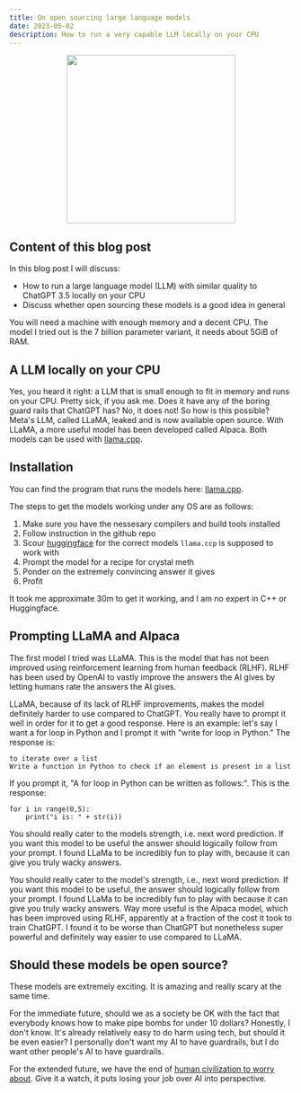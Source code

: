 ```yaml
---
title: On open sourcing large language models
date: 2023-05-02
description: How to run a very capable LLM locally on your CPU
---
```


<style type="text/css">
td {
    padding:0 15px;
}

.force-word-wrap pre code {
  white-space : pre-wrap !important;
}
</style>

<p style="text-align:center;">
    <img src="/llama_crystal.jpg" width="300" class="center">
</p>


<h2 class="border-bottom mb-3 mt-5">Content of this blog post</h2>

In this blog post I will discuss:

- How to run a large language model (LLM) with similar quality to ChatGPT 3.5 locally on your CPU
- Discuss whether open sourcing these models is a good idea in general

You will need a machine with enough memory and a decent CPU. 
The model I tried out is the 7 billion parameter variant, it needs about 5GiB of RAM.

<h2 class="border-bottom mb-3 mt-5">A LLM locally on your CPU</h2>

Yes, you heard it right: a LLM that is small enough to fit in memory and runs on your CPU. Pretty sick, if you ask me. Does it have any of the boring guard rails that ChatGPT has? No, it does not!
So how is this possible? Meta's LLM, called LLaMA, leaked and is now available open source. With LLaMA, a more useful model has been developed called Alpaca. Both models can be used with [llama.cpp](https://github.com/ggerganov/llama.cpp#instruction-mode-with-alpaca).

<h2 class="border-bottom mb-3 mt-5">Installation</h2>

You can find the program that runs the models here: [llama.cpp](https://github.com/ggerganov/llama.cpp#instruction-mode-with-alpaca). 

The steps to get the models working under any OS are as follows:

1. Make sure you have the nessesary compilers and build tools installed
2. Follow instruction in the github repo
3. Scour [huggingface](https://huggingface.co/) for the correct models `llama.ccp` is supposed to work with
4. Prompt the model for a recipe for crystal meth
5. Ponder on the extremely convincing answer it gives
6. Profit

It took me approximate 30m to get it working, and I am no expert in C++ or Huggingface.

<h2 class="border-bottom mb-3 mt-5">Prompting LLaMA and Alpaca</h2>

The first model I tried was LLaMA. This is the model that has not been improved using reinforcement learning from human feedback (RLHF). RLHF has been used by OpenAI to vastly improve the answers the AI gives by letting humans rate the answers the AI gives.

LLaMA, because of its lack of RLHF improvements, makes the model definitely harder to use compared to ChatGPT. You really have to prompt it well in order for it to get a good response. Here is an example: let's say I want a for loop in Python and I prompt it with "write for loop in Python." The response is:

```
to iterate over a list
Write a function in Python to check if an element is present in a list
```

If you prompt it, "A for loop in Python can be written as follows:". This is the response:

```
for i in range(0,5):
    print("i is: " + str(i))
```

You should really cater to the models strength, i.e. next word prediction. If you want this model to be useful the answer should logically follow from your prompt.
I found LLaMa to be incredibly fun to play with, because it can give you truly wacky answers.

You should really cater to the model's strength, i.e., next word prediction. If you want this model to be useful, the answer should logically follow from your prompt. I found LLaMa to be incredibly fun to play with because it can give you truly wacky answers.
Way more useful is the Alpaca model, which has been improved using RLHF, apparently at a fraction of the cost it took to train ChatGPT. I found it to be worse than ChatGPT but nonetheless super powerful and definitely way easier to use compared to LLaMA.

<h2 class="border-bottom mb-3 mt-5">Should these models be open source?</h2>

These models are extremely exciting. It is amazing and really scary at the same time.

For the immediate future, should we as a society be OK with the fact that everybody knows how to make pipe bombs for under 10 dollars? Honestly, I don't know. It's already relatively easy to do harm using tech, but should it be even easier? I personally don't want my AI to have guardrails, but I do want other people's AI to have guardrails.

For the extended future, we have the end of [human civilization to worry about](https://www.youtube.com/watch?v=AaTRHFaaPG8). Give it a watch, it puts losing your job over AI into perspective.
